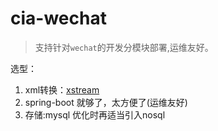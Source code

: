 # cia-wechat
> 支持针对`wechat`的开发分模块部署,运维友好。

选型：

1. xml转换：[xstream](http://x-stream.github.io/architecture.html)
2. spring-boot 就够了，太方便了(运维友好)
3. 存储:mysql 优化时再适当引入nosql
